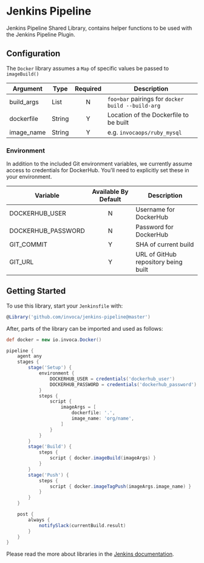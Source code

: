 # Jenkins Pipeline

Jenkins Pipeline Shared Library, contains helper functions to be used with the Jenkins Pipeline Plugin.

## Configuration

The `Docker` library assumes a `Map` of specific values be passed to `imageBuild()`

| Argument   | Type   | Required | Description                                       |
|------------|--------|:--------:|---------------------------------------------------|
| build_args | List   |     N    | `foo=bar` pairings for `docker build --build-arg` |
| dockerfile | String |     Y    | Location of the Dockerfile to be built            |
| image_name | String |     Y    | e.g. `invocaops/ruby_mysql`                       |

### Environment

In addition to the included Git environment variables, we currently assume access to credentials for DockerHub. You'll need to explicitly set these in your environment.

| Variable           | Available By Default | Description                          |
|--------------------|:--------------------:|--------------------------------------|
| DOCKERHUB_USER     |           N          | Username for DockerHub               |
| DOCKERHUB_PASSWORD |           N          | Password for DockerHub               |
| GIT_COMMIT         |           Y          | SHA of current build                 |
| GIT_URL            |           Y          | URL of GitHub repository being built |

## Getting Started

To use this library, start your `Jenkinsfile` with:

```groovy
@Library('github.com/invoca/jenkins-pipeline@master')
```

After, parts of the library can be imported and used as follows:

```groovy
def docker = new io.invoca.Docker()

pipeline {
    agent any
    stages {
        stage('Setup') {
            environment {
                DOCKERHUB_USER = credentials('dockerhub_user')
                DOCKERHUB_PASSWORD = credentials('dockerhub_password')
            }
            steps {
                script {
                    imageArgs = [
                        dockerfile: '.',
                        image_name: 'org/name',
                    ]
                }
            }
        }
        stage('Build') {
            steps {
                script { docker.imageBuild(imageArgs) }
            }
        }
        stage('Push') {
            steps {
                script { docker.imageTagPush(imageArgs.image_name) }
            }
        }
    }

    post {
        always {
            notifySlack(currentBuild.result)
        }
    }
}
```

Please read the more about libraries in the [Jenkins documentation](https://jenkins.io/doc/book/pipeline/shared-libraries/).
